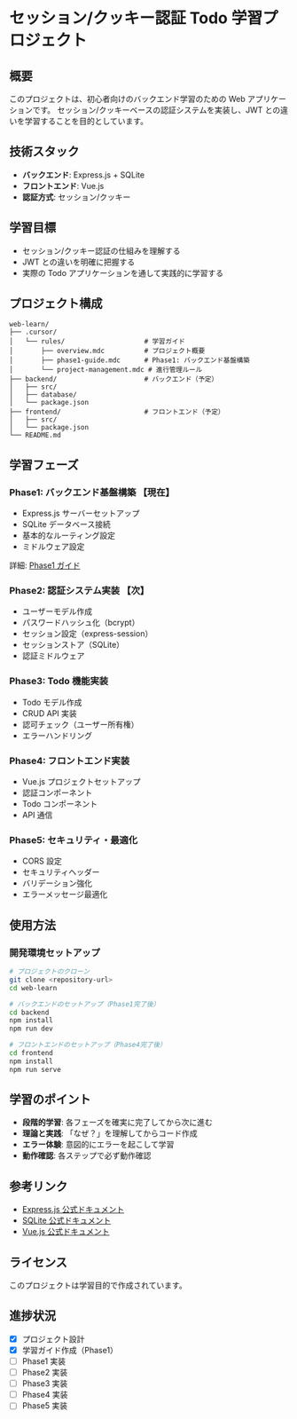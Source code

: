 # セッション/クッキー認証 Todo 学習プロジェクト

## 概要

このプロジェクトは、初心者向けのバックエンド学習のための Web アプリケーションです。
セッション/クッキーベースの認証システムを実装し、JWT との違いを学習することを目的としています。

## 技術スタック

- **バックエンド**: Express.js + SQLite
- **フロントエンド**: Vue.js
- **認証方式**: セッション/クッキー

## 学習目標

- セッション/クッキー認証の仕組みを理解する
- JWT との違いを明確に把握する
- 実際の Todo アプリケーションを通して実践的に学習する

## プロジェクト構成

```
web-learn/
├── .cursor/
│   └── rules/                    # 学習ガイド
│       ├── overview.mdc          # プロジェクト概要
│       ├── phase1-guide.mdc      # Phase1: バックエンド基盤構築
│       └── project-management.mdc # 進行管理ルール
├── backend/                      # バックエンド（予定）
│   ├── src/
│   ├── database/
│   └── package.json
├── frontend/                     # フロントエンド（予定）
│   ├── src/
│   └── package.json
└── README.md
```

## 学習フェーズ

### Phase1: バックエンド基盤構築 【現在】

- Express.js サーバーセットアップ
- SQLite データベース接続
- 基本的なルーティング設定
- ミドルウェア設定

詳細: [Phase1 ガイド](.cursor/rules/phase1-guide.mdc)

### Phase2: 認証システム実装 【次】

- ユーザーモデル作成
- パスワードハッシュ化（bcrypt）
- セッション設定（express-session）
- セッションストア（SQLite）
- 認証ミドルウェア

### Phase3: Todo 機能実装

- Todo モデル作成
- CRUD API 実装
- 認可チェック（ユーザー所有権）
- エラーハンドリング

### Phase4: フロントエンド実装

- Vue.js プロジェクトセットアップ
- 認証コンポーネント
- Todo コンポーネント
- API 通信

### Phase5: セキュリティ・最適化

- CORS 設定
- セキュリティヘッダー
- バリデーション強化
- エラーメッセージ最適化

## 使用方法

### 開発環境セットアップ

```bash
# プロジェクトのクローン
git clone <repository-url>
cd web-learn

# バックエンドのセットアップ（Phase1完了後）
cd backend
npm install
npm run dev

# フロントエンドのセットアップ（Phase4完了後）
cd frontend
npm install
npm run serve
```

## 学習のポイント

- **段階的学習**: 各フェーズを確実に完了してから次に進む
- **理論と実践**: 「なぜ？」を理解してからコード作成
- **エラー体験**: 意図的にエラーを起こして学習
- **動作確認**: 各ステップで必ず動作確認

## 参考リンク

- [Express.js 公式ドキュメント](https://expressjs.com/)
- [SQLite 公式ドキュメント](https://sqlite.org/docs.html)
- [Vue.js 公式ドキュメント](https://vuejs.org/)

## ライセンス

このプロジェクトは学習目的で作成されています。

## 進捗状況

- [x] プロジェクト設計
- [x] 学習ガイド作成（Phase1）
- [ ] Phase1 実装
- [ ] Phase2 実装
- [ ] Phase3 実装
- [ ] Phase4 実装
- [ ] Phase5 実装
